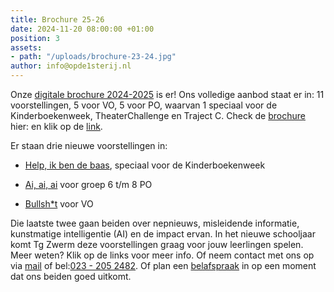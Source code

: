```yaml
---
title: Brochure 25-26
date: 2024-11-20 08:00:00 +01:00
position: 3
assets:
- path: "/uploads/brochure-23-24.jpg"
author: info@opde1sterij.nl
---
```


Onze [digitale brochure 2024-2025](https://indd.adobe.com/view/36d75da6-311a-4cec-9452-b5e0d31ce5e3) is er! Ons volledige aanbod staat er in: 11 voorstellingen, 5 voor VO, 5 voor PO, waarvan 1 speciaal voor de Kinderboekenweek, TheaterChallenge en Traject C. Check de [brochure](https://indd.adobe.com/view/36d75da6-311a-4cec-9452-b5e0d31ce5e3) hier: en klik op de [link](https://indd.adobe.com/view/36d75da6-311a-4cec-9452-b5e0d31ce5e3).  

Er staan drie nieuwe voorstellingen in:
* [Help, ik ben de baas](https://www.opde1sterij.nl/theatergroep-zwerm/help-ik-ben-de-baas/), speciaal voor de Kinderboekenweek

* [Ai, ai, ai](https://www.opde1sterij.nl/theatergroep-zwerm/ai-ai-ai/) voor groep 6 t/m 8 PO

* [Bullsh\*t](https://www.opde1sterij.nl/theatergroep-zwerm/bullsh-t/) voor VO

Die laatste twee gaan beiden over nepnieuws, misleidende informatie, kunstmatige intelligentie (AI) en de impact ervan. In het nieuwe schooljaar komt Tg Zwerm deze voorstellingen graag voor jouw leerlingen spelen. Meer weten? Klik op de links voor meer info. Of neem contact met ons op via [mail](mailto:info@opde1sterij.nl) of bel:<a href="tel:+31232052482" title="Bel Op de eerste rij">023 - 205 2482</a>. Of plan een [belafspraak](https://calendly.com/opde1sterij/info-over-nieuwe-voorstellingen) in op een moment dat ons beiden goed uitkomt.